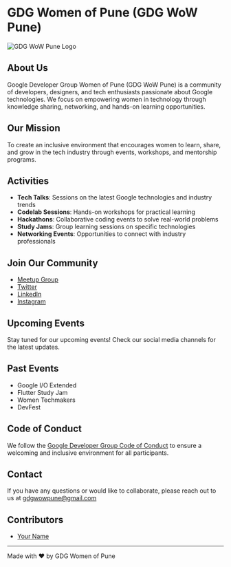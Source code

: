 # GDG Women of Pune (GDG WoW Pune)

![GDG WoW Pune Logo](https://developers.google.com/static/community/gdg/images/gdg-icon.svg)

## About Us
Google Developer Group Women of Pune (GDG WoW Pune) is a community of developers, designers, and tech enthusiasts passionate about Google technologies. We focus on empowering women in technology through knowledge sharing, networking, and hands-on learning opportunities.

## Our Mission
To create an inclusive environment that encourages women to learn, share, and grow in the tech industry through events, workshops, and mentorship programs.

## Activities
- **Tech Talks**: Sessions on the latest Google technologies and industry trends
- **Codelab Sessions**: Hands-on workshops for practical learning
- **Hackathons**: Collaborative coding events to solve real-world problems
- **Study Jams**: Group learning sessions on specific technologies
- **Networking Events**: Opportunities to connect with industry professionals

## Join Our Community
- [Meetup Group](#)
- [Twitter](#)
- [LinkedIn](#)
- [Instagram](#)

## Upcoming Events
Stay tuned for our upcoming events! Check our social media channels for the latest updates.

## Past Events
- Google I/O Extended
- Flutter Study Jam
- Women Techmakers
- DevFest

## Code of Conduct
We follow the [Google Developer Group Code of Conduct](https://developers.google.com/community-guidelines) to ensure a welcoming and inclusive environment for all participants.

## Contact
If you have any questions or would like to collaborate, please reach out to us at [gdgwowpune@gmail.com](mailto:gdgwowpune@gmail.com)

## Contributors
- [Your Name](https://github.com/yourusername)

---

Made with ❤️ by GDG Women of Pune
